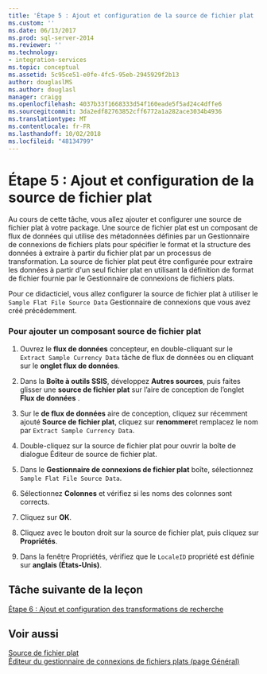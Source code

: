 ```yaml
---
title: 'Étape 5 : Ajout et configuration de la source de fichier plat | Microsoft Docs'
ms.custom: ''
ms.date: 06/13/2017
ms.prod: sql-server-2014
ms.reviewer: ''
ms.technology:
- integration-services
ms.topic: conceptual
ms.assetid: 5c95ce51-e0fe-4fc5-95eb-2945929f2b13
author: douglaslMS
ms.author: douglasl
manager: craigg
ms.openlocfilehash: 4037b33f1668333d54f160eade5f5ad24c4dffe6
ms.sourcegitcommit: 3da2edf82763852cff6772a1a282ace3034b4936
ms.translationtype: MT
ms.contentlocale: fr-FR
ms.lasthandoff: 10/02/2018
ms.locfileid: "48134799"
---
```

# <a name="step-5-adding-and-configuring-the-flat-file-source"></a>Étape 5 : Ajout et configuration de la source de fichier plat
  Au cours de cette tâche, vous allez ajouter et configurer une source de fichier plat à votre package. Une source de fichier plat est un composant de flux de données qui utilise des métadonnées définies par un Gestionnaire de connexions de fichiers plats pour spécifier le format et la structure des données à extraire à partir du fichier plat par un processus de transformation. La source de fichier plat peut être configurée pour extraire les données à partir d'un seul fichier plat en utilisant la définition de format de fichier fournie par le Gestionnaire de connexions de fichiers plats.  
  
 Pour ce didacticiel, vous allez configurer la source de fichier plat à utiliser le `Sample Flat File Source Data` Gestionnaire de connexions que vous avez créé précédemment.  
  
### <a name="to-add-a-flat-file-source-component"></a>Pour ajouter un composant source de fichier plat  
  
1.  Ouvrez le **flux de données** concepteur, en double-cliquant sur le `Extract Sample Currency Data` tâche de flux de données ou en cliquant sur le **onglet flux de données**.  
  
2.  Dans la **Boîte à outils SSIS**, développez **Autres sources**, puis faites glisser une **source de fichier plat** sur l’aire de conception de l’onglet **Flux de données** .  
  
3.  Sur le **de flux de données** aire de conception, cliquez sur récemment ajouté **Source de fichier plat**, cliquez sur **renommer**et remplacez le nom par `Extract Sample Currency Data`.  
  
4.  Double-cliquez sur la source de fichier plat pour ouvrir la boîte de dialogue Éditeur de source de fichier plat.  
  
5.  Dans le **Gestionnaire de connexions de fichier plat** boîte, sélectionnez `Sample Flat File Source Data`.  
  
6.  Sélectionnez **Colonnes** et vérifiez si les noms des colonnes sont corrects.  
  
7.  Cliquez sur **OK**.  
  
8.  Cliquez avec le bouton droit sur la source de fichier plat, puis cliquez sur **Propriétés**.  
  
9. Dans la fenêtre Propriétés, vérifiez que le `LocaleID` propriété est définie sur **anglais (États-Unis)**.  
  
## <a name="next-task-in-lesson"></a>Tâche suivante de la leçon  
 [Étape 6 : Ajout et configuration des transformations de recherche](lesson-1-6-adding-and-configuring-the-lookup-transformations.md)  
  
## <a name="see-also"></a>Voir aussi  
 [Source de fichier plat](data-flow/flat-file-source.md)   
 [Éditeur du gestionnaire de connexions de fichiers plats &#40;page Général&#41;](general-page-of-integration-services-designers-options.md)  
  
  
